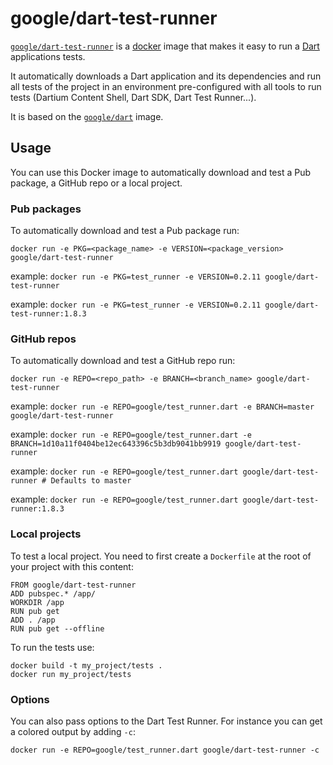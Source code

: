 # google/dart-test-runner

[`google/dart-test-runner`][2] is a [docker](https://docker.io) image that
makes it easy to run a [Dart](https://dartlang.org) applications tests.

It automatically downloads a Dart application and its dependencies and run
all tests of the project in an environment pre-configured with all tools to run
tests (Dartium Content Shell, Dart SDK, Dart Test Runner...).

It is based on the [`google/dart`][1] image.

## Usage

You can use this Docker image to automatically download and test a Pub package,
a GitHub repo or a local project.

### Pub packages

To automatically download and test a Pub package run:

    docker run -e PKG=<package_name> -e VERSION=<package_version> google/dart-test-runner

example: `docker run -e PKG=test_runner -e VERSION=0.2.11 google/dart-test-runner`

example: `docker run -e PKG=test_runner -e VERSION=0.2.11 google/dart-test-runner:1.8.3`

### GitHub repos

To automatically download and test a GitHub repo run:

    docker run -e REPO=<repo_path> -e BRANCH=<branch_name> google/dart-test-runner

example: `docker run -e REPO=google/test_runner.dart -e BRANCH=master google/dart-test-runner`

example: `docker run -e REPO=google/test_runner.dart -e BRANCH=1d10a11f0404be12ec643396c5b3db9041bb9919 google/dart-test-runner`

example: `docker run -e REPO=google/test_runner.dart google/dart-test-runner # Defaults to master`

example: `docker run -e REPO=google/test_runner.dart google/dart-test-runner:1.8.3`

### Local projects

To test a local project. You need to first create a `Dockerfile` at the root of
your project with this content:

    FROM google/dart-test-runner
    ADD pubspec.* /app/
    WORKDIR /app
    RUN pub get
    ADD . /app
    RUN pub get --offline

To run the tests use:

    docker build -t my_project/tests .
    docker run my_project/tests

### Options

You can also pass options to the Dart Test Runner. For instance you can get a
colored output by adding `-c`:

    docker run -e REPO=google/test_runner.dart google/dart-test-runner -c

[1]: https://registry.hub.docker.com/u/google/dart/
[2]: https://registry.hub.docker.com/u/google/dart-test-runner/
